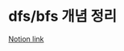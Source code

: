 # dfs/bfs 개념 정리

[Notion link](https://www.notion.so/seungmin135/DFS-BFS-69932d0f8aab420cb40801292232d18b)
